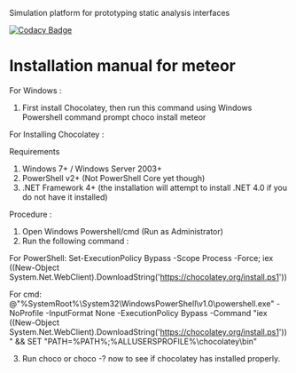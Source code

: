 Simulation platform for prototyping static analysis interfaces

[![Codacy Badge](https://api.codacy.com/project/badge/Grade/065274f61ddf483da1b93d07660ddc3e)](https://app.codacy.com/app/nguyenLisa/prototypeJS?utm_source=github.com&utm_medium=referral&utm_content=gapran/prototypeJS&utm_campaign=Badge_Grade_Dashboard)

# Installation manual for meteor 

For Windows : 

1. First install Chocolatey, then run this command using Windows Powershell command prompt 
choco install meteor

For Installing Chocolatey :

Requirements

1. Windows 7+ / Windows Server 2003+
2. PowerShell v2+ (Not PowerShell Core yet though)
3. .NET Framework 4+ (the installation will attempt to install .NET 4.0 if you do not have it installed)

Procedure : 

1. Open Windows Powershell/cmd (Run as Administrator)
2. Run the following command :

For PowerShell:
Set-ExecutionPolicy Bypass -Scope Process -Force; iex ((New-Object System.Net.WebClient).DownloadString('https://chocolatey.org/install.ps1'))

For cmd:
@"%SystemRoot%\System32\WindowsPowerShell\v1.0\powershell.exe" -NoProfile -InputFormat None -ExecutionPolicy Bypass -Command "iex ((New-Object System.Net.WebClient).DownloadString('https://chocolatey.org/install.ps1'))" && SET "PATH=%PATH%;%ALLUSERSPROFILE%\chocolatey\bin"

3. Run choco or choco -? now to see if chocolatey has installed properly.
